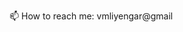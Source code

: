  📫 How to reach me: vmliyengar@gmail

<!---
justvishh/justvishh is a ✨ special ✨ repository because its `README.md` (this file) appears on your GitHub profile.
You can click the Preview link to take a look at your changes.
--->
